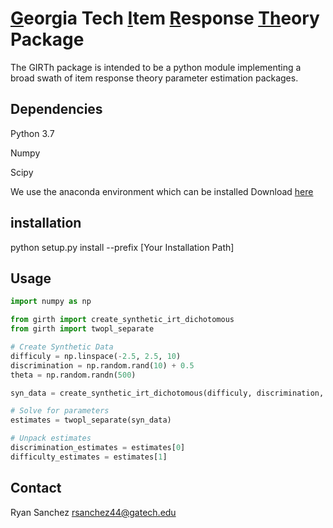 # <ins>**G**</ins>eorgia Tech <ins>**I**</ins>tem <ins>**R**</ins>esponse <ins>**Th**</ins>eory Package
The GIRTh package is intended to be a python module implementing a broad swath of item response theory parameter estimation packages.

## Dependencies

Python 3.7

Numpy

Scipy

We use the anaconda environment which can be installed
Download [here](https://www.anaconda.com/distribution/)

## installation
python setup.py install --prefix [Your Installation Path]


## Usage
```python
import numpy as np

from girth import create_synthetic_irt_dichotomous
from girth import twopl_separate

# Create Synthetic Data
difficuly = np.linspace(-2.5, 2.5, 10)
discrimination = np.random.rand(10) + 0.5
theta = np.random.randn(500)

syn_data = create_synthetic_irt_dichotomous(difficuly, discrimination, theta)

# Solve for parameters
estimates = twopl_separate(syn_data)

# Unpack estimates
discrimination_estimates = estimates[0]
difficulty_estimates = estimates[1]


```

## Contact

Ryan Sanchez
rsanchez44@gatech.edu

